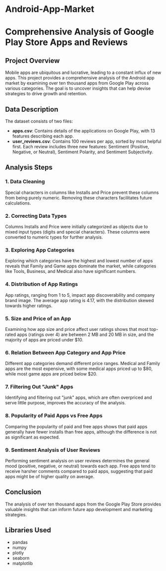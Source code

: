 # Android-App-Market

# Comprehensive Analysis of Google Play Store Apps and Reviews

## Project Overview
Mobile apps are ubiquitous and lucrative, leading to a constant influx of new apps. This project provides a comprehensive analysis of the Android app market by examining over ten thousand apps from Google Play across various categories. The goal is to uncover insights that can help devise strategies to drive growth and retention.

## Data Description
The dataset consists of two files:
- **apps.csv**: Contains details of the applications on Google Play, with 13 features describing each app.
- **user_reviews.csv**: Contains 100 reviews per app, sorted by most helpful first. Each review includes three new features: Sentiment (Positive, Negative, or Neutral), Sentiment Polarity, and Sentiment Subjectivity.

## Analysis Steps

### 1. Data Cleaning
Special characters in columns like Installs and Price prevent these columns from being purely numeric. Removing these characters facilitates future calculations.

### 2. Correcting Data Types
Columns Installs and Price were initially categorized as objects due to mixed input types (digits and special characters). These columns were converted to numeric types for further analysis.

### 3. Exploring App Categories
Exploring which categories have the highest and lowest number of apps reveals that Family and Game apps dominate the market, while categories like Tools, Business, and Medical also have significant numbers.

### 4. Distribution of App Ratings
App ratings, ranging from 1 to 5, impact app discoverability and company brand image. The average app rating is 4.17, with the distribution skewed towards higher ratings.

### 5. Size and Price of an App
Examining how app size and price affect user ratings shows that most top-rated apps (ratings over 4) are between 2 MB and 20 MB in size, and the majority of apps are priced under $10.

### 6. Relation Between App Category and App Price
Different app categories demand different price ranges. Medical and Family apps are the most expensive, with some medical apps priced up to $80, while most game apps are priced below $20.

### 7. Filtering Out "Junk" Apps
Identifying and filtering out "junk" apps, which are often overpriced and serve little purpose, improves the accuracy of the analysis.

### 8. Popularity of Paid Apps vs Free Apps
Comparing the popularity of paid and free apps shows that paid apps generally have fewer installs than free apps, although the difference is not as significant as expected.

### 9. Sentiment Analysis of User Reviews
Performing sentiment analysis on user reviews determines the general mood (positive, negative, or neutral) towards each app. Free apps tend to receive harsher comments compared to paid apps, suggesting that paid apps might be of higher quality on average.

## Conclusion
The analysis of over ten thousand apps from the Google Play Store provides valuable insights that can inform future app development and marketing strategies.

## Libraries Used
- pandas
- numpy
- plotly
- seaborn
- matplotlib

